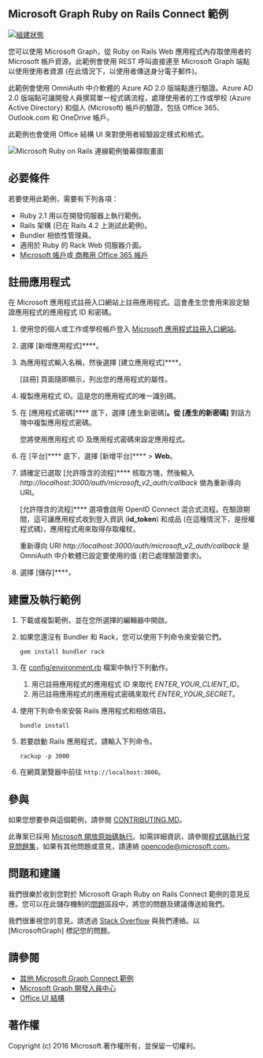 ## <a name="microsoft-graph-ruby-on-rails-connect-sample"></a>Microsoft Graph Ruby on Rails Connect 範例

[![組建狀態](https://api.travis-ci.org/microsoftgraph/ruby-connect-rest-sample.svg?branch=master)](https://travis-ci.org/microsoftgraph/ruby-connect-rest-sample)

您可以使用 Microsoft Graph，從 Ruby on Rails Web 應用程式內存取使用者的 Microsoft 帳戶資源。此範例會使用 REST 呼叫直接連至 Microsoft Graph 端點以使用使用者資源 (在此情況下，以使用者傳送身分電子郵件)。

此範例會使用 OmniAuth 中介軟體的 Azure AD 2.0 版端點進行驗證。Azure AD 2.0 版端點可讓開發人員撰寫單一程式碼流程，處理使用者的工作或學校 (Azure Active Directory) 和個人 (Microsoft) 帳戶的驗證，包括 Office 365、Outlook.com 和 OneDrive 帳戶。

此範例也會使用 Office 結構 UI 來對使用者經驗設定樣式和格式。

![Microsoft Ruby on Rails 連線範例螢幕擷取畫面](../readme-images/Microsoft-Graph-Ruby-Connect-UI.png)

## <a name="prerequisites"></a>必要條件

若要使用此範例，需要有下列各項：

- Ruby 2.1 用以在開發伺服器上執行範例。
- Rails 架構 (已在 Rails 4.2 上測試此範例)。
- Bundler 相依性管理員。
- 適用於 Ruby 的 Rack Web 伺服器介面。
- [Microsoft 帳戶](https://www.outlook.com/)或[ 商務用 Office 365 帳戶](https://msdn.microsoft.com/en-us/office/office365/howto/setup-development-environment#bk_Office365Account)

## <a name="register-the-application"></a>註冊應用程式

在 Microsoft 應用程式註冊入口網站上註冊應用程式。這會產生您會用來設定驗證應用程式的應用程式 ID 和密碼。

1. 使用您的個人或工作或學校帳戶登入 [Microsoft 應用程式註冊入口網站](https://apps.dev.microsoft.com/)。

2. 選擇 [新增應用程式]****。

3. 為應用程式輸入名稱，然後選擇 [建立應用程式]****。

    [註冊] 頁面隨即顯示，列出您的應用程式的屬性。

4. 複製應用程式 ID。這是您的應用程式的唯一識別碼。

5. 在 [應用程式密碼]**** 底下，選擇 [產生新密碼]****。從 [產生的新密碼]**** 對話方塊中複製應用程式密碼。

    您將使用應用程式 ID 及應用程式密碼來設定應用程式。

6. 在 [平台]**** 底下，選擇 [新增平台]**** > **Web**。

7. 請確定已選取 [允許隱含的流程]**** 核取方塊，然後輸入 *http://localhost:3000/auth/microsoft_v2_auth/callback* 做為重新導向 URI。

    [允許隱含的流程]**** 選項會啟用 OpenID Connect 混合式流程。在驗證期間，這可讓應用程式收到登入資訊 (**id_token**) 和成品 (在這種情況下，是授權程式碼)，應用程式用來取得存取權杖。

    重新導向 URI *http://localhost:3000/auth/microsoft_v2_auth/callback* 是 OmniAuth 中介軟體已設定要使用的值 (若已處理驗證要求)。

8. 選擇 [儲存]****。

## <a name="build-and-run-the-sample"></a>建置及執行範例

1. 下載或複製範例，並在您所選擇的編輯器中開啟。
1. 如果您還沒有 Bundler 和 Rack，您可以使用下列命令來安裝它們。

    ```
    gem install bundler rack
    ```
2. 在 [config/environment.rb](config/environment.rb) 檔案中執行下列動作。
    1. 用已註冊應用程式的應用程式 ID 來取代 *ENTER_YOUR_CLIENT_ID*。
    2. 用已註冊應用程式的應用程式密碼來取代 *ENTER_YOUR_SECRET*。

3. 使用下列命令來安裝 Rails 應用程式和相依項目。

    ```
    bundle install
    ```
4. 若要啟動 Rails 應用程式，請輸入下列命令。

    ```
    rackup -p 3000
    ```
5. 在網頁瀏覽器中前往 ```http://localhost:3000```。

<a name="contributing"></a>
## <a name="contributing"></a>參與 ##

如果您想要參與這個範例，請參閱 [CONTRIBUTING.MD](/CONTRIBUTING.md)。

此專案已採用 [Microsoft 開放原始碼執行](https://opensource.microsoft.com/codeofconduct/)。如需詳細資訊，請參閱[程式碼執行常見問題集](https://opensource.microsoft.com/codeofconduct/faq/)，如果有其他問題或意見，請連絡 [opencode@microsoft.com](mailto:opencode@microsoft.com)。

## <a name="questions-and-comments"></a>問題和建議

我們很樂於收到您對於 Microsoft Graph Ruby on Rails Connect 範例的意見反應。您可以在此儲存機制的[問題](https://github.com/microsoftgraph/ruby-connect-rest-sample/issues)區段中，將您的問題及建議傳送給我們。

我們很重視您的意見。請透過 [Stack Overflow](http://stackoverflow.com/questions/tagged/office365+or+microsoftgraph) 與我們連絡。以 [MicrosoftGraph] 標記您的問題。

## <a name="see-also"></a>請參閱

- [其他 Microsoft Graph Connect 範例](https://github.com/MicrosoftGraph?utf8=%E2%9C%93&query=-Connect)
- [Microsoft Graph 開發人員中心](http://graph.microsoft.io)
- [Office UI 結構](https://github.com/OfficeDev/Office-UI-Fabric)

## <a name="copyright"></a>著作權
Copyright (c) 2016 Microsoft.著作權所有，並保留一切權利。

